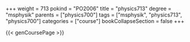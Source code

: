 +++
weight = 713
pokind = "PO2006"
title = "physics713"
degree = "msphysik"
parents = ["physics700"]
tags = ["msphysik", "physics713", "physics700"]
categories = ["course"]
bookCollapseSection = false
+++

{{< genCoursePage >}}
